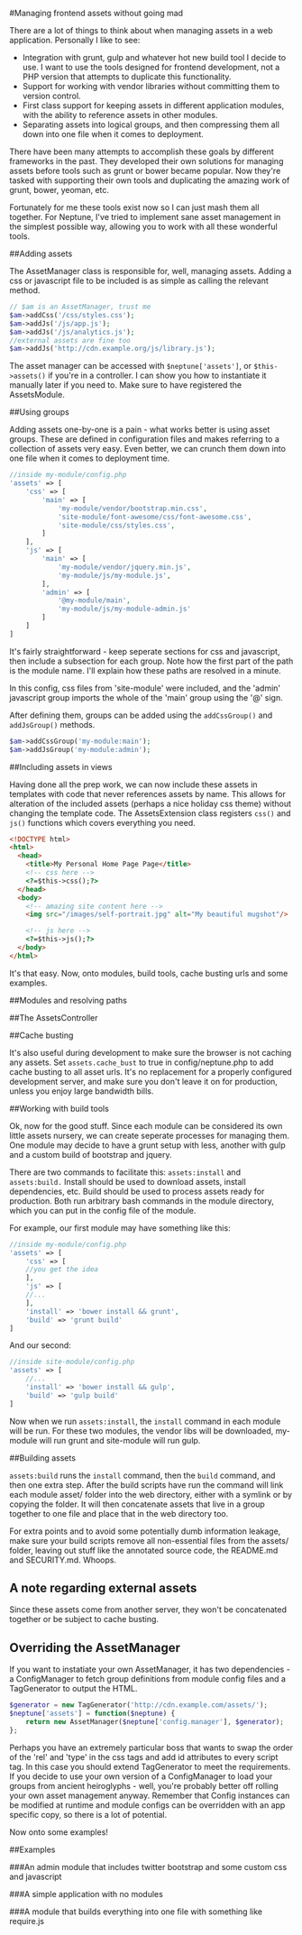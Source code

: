 #Managing frontend assets without going mad

There are a lot of things to think about when managing assets in a web
application. Personally I like to see:

- Integration with grunt, gulp and whatever hot new build tool I
  decide to use. I want to use the tools designed for frontend
  development, not a PHP version that attempts to duplicate this
  functionality.
- Support for working with vendor libraries without committing them to
  version control.
- First class support for keeping assets in different application
  modules, with the ability to reference assets in other modules.
- Separating assets into logical groups, and then compressing them all
  down into one file when it comes to deployment.

There have been many attempts to accomplish these goals by different
frameworks in the past. They developed their own solutions for
managing assets before tools such as grunt or bower became
popular. Now they're tasked with supporting their own tools and
duplicating the amazing work of grunt, bower, yeoman, etc.

Fortunately for me these tools exist now so I can just mash them all
together. For Neptune, I've tried to implement sane asset management
in the simplest possible way, allowing you to work with all these
wonderful tools.

##Adding assets

The AssetManager class is responsible for, well, managing
assets. Adding a css or javascript file to be included is as simple as
calling the relevant method.

```php
// $am is an AssetManager, trust me
$am->addCss('/css/styles.css');
$am->addJs('/js/app.js');
$am->addJs('/js/analytics.js');
//external assets are fine too
$am->addJs('http://cdn.example.org/js/library.js');
```

The asset manager can be accessed with `$neptune['assets']`, or
`$this->assets()` if you're in a controller. I can show you how to
instantiate it manually later if you need to. Make sure to have
registered the AssetsModule.

##Using groups

Adding assets one-by-one is a pain - what works better is using asset
groups. These are defined in configuration files and makes referring
to a collection of assets very easy. Even better, we can crunch them
down into one file when it comes to deployment time.

```php
//inside my-module/config.php
'assets' => [
    'css' => [
        'main' => [
            'my-module/vendor/bootstrap.min.css',
            'site-module/font-awesome/css/font-awesome.css',
            'site-module/css/styles.css',
        ]
    ],
    'js' => [
        'main' => [
            'my-module/vendor/jquery.min.js',
            'my-module/js/my-module.js',
        ],
        'admin' => [
            '@my-module/main',
            'my-module/js/my-module-admin.js'
        ]
    ]
]
```

It's fairly straightforward - keep seperate sections for css and
javascript, then include a subsection for each group. Note how the
first part of the path is the module name. I'll explain how these
paths are resolved in a minute.

In this config, css files from 'site-module' were included, and the
'admin' javascript group imports the whole of the 'main' group using
the '@' sign.

After defining them, groups can be added using the `addCssGroup()` and
`addJsGroup()` methods.

```php
$am->addCssGroup('my-module:main');
$am->addJsGroup('my-module:admin');
```

##Including assets in views

Having done all the prep work, we can now include these assets in
templates with code that never references assets by name. This
allows for alteration of the included assets (perhaps a nice holiday
css theme) without changing the template code. The AssetsExtension
class registers `css()` and `js()` functions which covers everything you
need.

```html
<!DOCTYPE html>
<html>
  <head>
    <title>My Personal Home Page Page</title>
    <!-- css here -->
    <?=$this->css();?>
  </head>
  <body>
    <!-- amazing site content here -->
    <img src="/images/self-portrait.jpg" alt="My beautiful mugshot"/>

    <!-- js here -->
    <?=$this->js();?>
  </body>
</html>
```

It's that easy. Now, onto modules, build tools, cache busting urls and some
examples.

##Modules and resolving paths

##The AssetsController

##Cache busting

It's also useful during development to make sure the browser is not
caching any assets. Set `assets.cache_bust` to true in
config/neptune.php to add cache busting to all asset urls. It's no
replacement for a properly configured development server, and make sure
you don't leave it on for production, unless you enjoy large bandwidth bills.

##Working with build tools

Ok, now for the good stuff. Since each module can be considered its
own little assets nursery, we can create seperate processes for
managing them. One module may decide to have a grunt setup with less,
another with gulp and a custom build of bootstrap and jquery.

There are two commands to facilitate this: `assets:install` and
`assets:build.` Install should be used to download assets, install
dependencies, etc. Build should be used to process assets ready for
production. Both run arbitrary bash commands in the module directory,
which you can put in the config file of the module.

For example, our first module may have something like this:

```php
//inside my-module/config.php
'assets' => [
    'css' => [
    //you get the idea
    ],
    'js' => [
    //...
    ],
    'install' => 'bower install && grunt',
    'build' => 'grunt build'
]
```

And our second:

```php
//inside site-module/config.php
'assets' => [
    //...
    'install' => 'bower install && gulp',
    'build' => 'gulp build'
]
```

Now when we run `assets:install`, the `install` command in each module
will be run. For these two modules, the vendor libs will be
downloaded, my-module will run grunt and site-module will run gulp.

##Building assets

`assets:build` runs the `install` command, then the `build` command, and
then one extra step. After the build scripts have run the command will
link each module asset/ folder into the web directory, either
with a symlink or by copying the folder. It will then concatenate
assets that live in a group together to one file and place that in the
web directory too.

For extra points and to avoid some potentially dumb information
leakage, make sure your build scripts remove all non-essential files
from the assets/ folder, leaving out stuff like the annotated source
code, the README.md and SECURITY.md. Whoops.

## A note regarding external assets

Since these assets come from another server, they won't be
concatenated together or be subject to cache busting.

## Overriding the AssetManager

If you want to instatiate your own AssetManager, it has two
dependencies - a ConfigManager to fetch group definitions from module
config files and a TagGenerator to output the HTML.

```php
$generator = new TagGenerator('http://cdn.example.com/assets/');
$neptune['assets'] = function($neptune) {
    return new AssetManager($neptune['config.manager'], $generator);
};
```

Perhaps you have an extremely particular boss that wants to swap the
order of the 'rel' and 'type' in the css tags and add id attributes to
every script tag. In this case you should extend TagGenerator to meet
the requirements. If you decide to use your own version of a
ConfigManager to load your groups from ancient heiroglyphs - well,
you're probably better off rolling your own asset management
anyway. Remember that Config instances can be modified at runtime and
module configs can be overridden with an app specific copy, so there
is a lot of potential.

Now onto some examples!

##Examples

###An admin module that includes twitter bootstrap and some custom css and javascript

###A simple application with no modules

###A module that builds everything into one file with something like require.js
